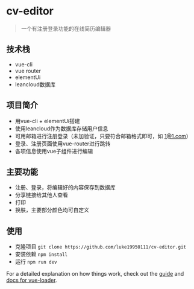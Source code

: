 # cv-editor

> 一个有注册登录功能的在线简历编辑器

## 技术栈
- vue-cli
- vue router
- elementUi
- leancloud数据库

## 项目简介
- 用vue-cli + elementUi搭建
- 使用leancloud作为数据库存储用户信息
- 可用邮箱进行注册登录（未加验证，只要符合邮箱格式即可，如 1@1.com）
- 登录、注册页面使用vue-router进行跳转
- 各项信息使用vue子组件进行编辑

## 主要功能
- 注册、登录，将编辑好的内容保存到数据库
- 分享链接给其他人查看
- 打印
- 换肤，主要部分颜色均可自定义

## 使用
- 克隆项目 `git clone https://github.com/luke19950111/cv-editor.git`
- 安装依赖 `npm install`
- 运行 `npm run dev`


For a detailed explanation on how things work, check out the [guide](http://vuejs-templates.github.io/webpack/) and [docs for vue-loader](http://vuejs.github.io/vue-loader).
